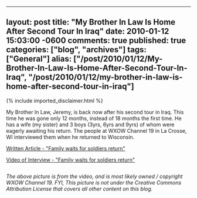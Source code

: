   ---
  layout: post
  title: "My Brother In Law Is Home After Second Tour In Iraq"
  date: 2010-01-12 15:03:00 -0600
  comments: true
  published: true
  categories: ["blog", "archives"]
  tags: ["General"]
  alias: ["/post/2010/01/12/My-Brother-In-Law-Is-Home-After-Second-Tour-In-Iraq", "/post/2010/01/12/my-brother-in-law-is-home-after-second-tour-in-iraq"]
  ---
<!-- more -->
{% include imported_disclaimer.html %}
<p>My Brother In Law, Jeremy, is back now after his second tour in Iraq. This time he was gone only 12 months, instead of 18 months the first time. He has a wife (my sister) and 3 boys (3yrs, 6yrs and 9yrs) of whom were eagerly awaiting his return. The people at WXOW Channel 19 in La Crosse, WI interviewed them when he returned to Wisconsin.</p>
<p><a rel="nofollow" href="http://www.wxow.com/Global/story.asp?S=11805417">Written Article - "Family waits for soldiers return"</a></p>
<p><a rel="nofollow" href="http://www.wxow.com/global/video/popup/pop_playerLaunch.asp?clipId1=4450249&amp;flvUri=&amp;partnerclipid=&amp;at1=News&amp;vt1=v&amp;h1=Family%20waits%20for%20soldiers%20return&amp;d1=138033&amp;redirUrl=&amp;activePane=info&amp;LaunchPageAdTag=homepage&amp;clipFormat=flv">Video of Interview - "Family waits for soldiers return"</a></p>
<p><a rel="nofollow" href="http://www.wxow.com/Global/story.asp?S=11805417"><img src="/image.axd?picture=2010%2f1%2fFamilyWaitsForSoldiersReturnWXOW10LaCrosse.png" border="0" alt="" /></a></p>
<p><em>The above picture is from the video, and is most likely owned / copyright WXOW Channel 19. FYI, This picture is not under the Creative Commons Attribution License that covers all other content on this blog.</em></p>
